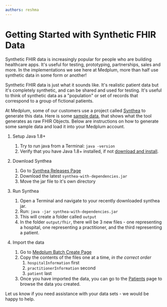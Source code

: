 ```yaml
---
authors: reshma
---
```


# Getting Started with Synthetic FHIR Data

Synthetic FHIR data is increasingly popular for people who are building healthcare apps. It's useful for testing, prototyping, partnerships, sales and more. In the implementations we see here at Medplum, more than half use synthetic data in some form or another!

Synthetic FHIR data is just what it sounds like. It's realistic patient data but it's completely synthetic, and can be shared and used for testing. It's useful to think of synthetic data as a "population" or set of records that correspond to a group of fictional patients.

At Medplum, some of our customers use a project called [Synthea](https://github.com/synthetichealth/synthea) to generate this data. Here is some [sample data](https://github.com/synthetichealth/synthea-sample-data/tree/master/downloads), that shows what the tool generates as raw FHIR Objects. Below are instructions on how to generate some sample data and load it into your Medplum account.

1. Setup Java 1.8+

   1. Try to run java from a Terminal: `java -version`
   2. Verify that you have Java 1.8+ installed, if not [download and install](https://openjdk.java.net/install/).

2. Download Synthea

   1. Go to [Synthea Releases Page](https://github.com/synthetichealth/synthea/releases)
   2. Download the latest `synthea-with-dependencies.jar`
   3. Move the jar file to it's own directory

3. Run Synthea

   1. Open a Terminal and navigate to your recently downloaded synthea jar.
   2. Run: `java -jar synthea-with-dependencies.jar`
   3. This will create a folder called `output`
   4. In the folder `output/fhir`, there will be 3 new files - one representing a hospital, one representing a practitioner, and the third representing a patient.

4. Import the data
   1. Go to [Medplum Batch Create Page](https://app.medplum.com/batch)
   2. Copy the contents of the files one at a time, _in the correct order_
      1. `hospitalInformation` first
      2. `practitionerInformation` second
      3. `patient` last
   3. Once you have imported the data, you can go to the [Patients](https://app.medplum.com/Patient) page to browse the data you created.

Let us know if you need assistance with your data sets - we would be happy to help.
